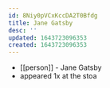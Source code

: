 ```yaml
---
id: 8Niy0pVCxKccDA2T0Bfdg
title: Jane Gatsby
desc: ''
updated: 1643723096353
created: 1643723096353
---
```



- [[person]] - Jane Gatsby
- appeared 1x at the stoa
